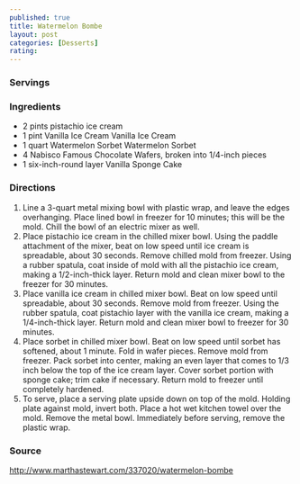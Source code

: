 ```yaml
---
published: true
title: Watermelon Bombe
layout: post
categories: [Desserts]
rating: 
---
```

### Servings


### Ingredients

- 2 pints pistachio ice cream
- 1 pint Vanilla Ice Cream Vanilla Ice Cream
- 1 quart Watermelon Sorbet Watermelon Sorbet
- 4 Nabisco Famous Chocolate Wafers, broken into 1/4-inch pieces
- 1 six-inch-round layer Vanilla Sponge Cake

### Directions
1. Line a 3-quart metal mixing bowl with plastic wrap, and leave the edges overhanging. Place lined bowl in freezer for 10 minutes; this will be the mold. Chill the bowl of an electric mixer as well.
2. Place pistachio ice cream in the chilled mixer bowl. Using the paddle attachment of the mixer, beat on low speed until ice cream is spreadable, about 30 seconds. Remove chilled mold from freezer. Using a rubber spatula, coat inside of mold with all the pistachio ice cream, making a 1/2-inch-thick layer. Return mold and clean mixer bowl to the freezer for 30 minutes.
3. Place vanilla ice cream in chilled mixer bowl. Beat on low speed until spreadable, about 30 seconds. Remove mold from freezer. Using the rubber spatula, coat pistachio layer with the vanilla ice cream, making a 1/4-inch-thick layer. Return mold and clean mixer bowl to freezer for 30 minutes.
4. Place sorbet in chilled mixer bowl. Beat on low speed until sorbet has softened, about 1 minute. Fold in wafer pieces. Remove mold from freezer. Pack sorbet into center, making an even layer that comes to 1/3 inch below the top of the ice cream layer. Cover sorbet portion with sponge cake; trim cake if necessary. Return mold to freezer until completely hardened.
5. To serve, place a serving plate upside down on top of the mold. Holding plate against mold, invert both. Place a hot wet kitchen towel over the mold. Remove the metal bowl. Immediately before serving, remove the plastic wrap.

### Source
<a href="http://www.marthastewart.com/337020/watermelon-bombe" target="new">http://www.marthastewart.com/337020/watermelon-bombe</a>
